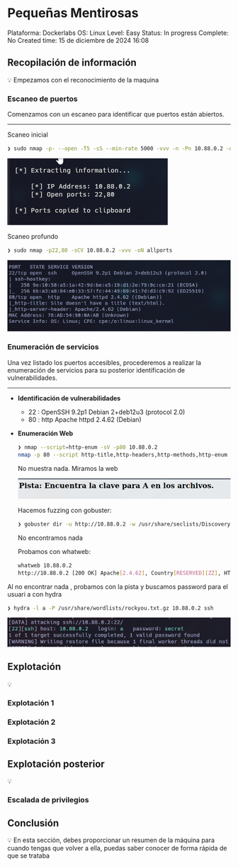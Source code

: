 # Pequeñas Mentirosas

Plataforma: Dockerlabs
OS: Linux
Level: Easy
Status: In progress
Complete: No
Created time: 15 de diciembre de 2024 16:08

## Recopilación de información

<aside>
💡 Empezamos con el reconocimiento de la maquina

</aside>

### **Escaneo de puertos**

Comenzamos con un escaneo para identificar que puertos están abiertos.

---

Scaneo inicial

```bash
❯ sudo nmap -p- --open -T5 -sS --min-rate 5000 -vvv -n -Pn 10.88.0.2 -oG targeted
```

![image.png](<imagenes/image 95.png>)

Scaneo profundo

```bash
❯ sudo nmap -p22,80 -sCV 10.88.0.2 -vvv -oN allports
```

![image.png](<imagenes/image 96.png>)

### **Enumeración de servicios**

Una vez listado los puertos accesibles, procederemos a realizar la enumeración de servicios para su posterior identificación de vulnerabilidades.

---

- **Identificación de vulnerabilidades**
    - 22 : OpenSSH 9.2p1 Debian 2+deb12u3 (protocol 2.0)
    - 80 : http    Apache httpd 2.4.62 (Debian)
    
- **Enumeración Web**
    
    ```bash
    ❯ nmap --script=http-enum -sV -p80 10.88.0.2
    nmap -p 80 --script http-title,http-headers,http-methods,http-enum target-ip
    ```
    
    No muestra nada. Miramos la web
    
    ![image.png](<imagenes/image 97.png>)
    
    Hacemos fuzzing con gobuster:
    
    ```bash
    ❯ gobuster dir -u http://10.88.0.2 -w /usr/share/seclists/Discovery/Web-Content/directory-list-2.3-medium.txt
    ```
    
    No encontramos nada
    
    Probamos con whatweb:
    
    ```bash
    whatweb 10.88.0.2
    http://10.88.0.2 [200 OK] Apache[2.4.62], Country[RESERVED][ZZ], HTTPServer[Debian Linux][Apache/2.4.62 (Debian)], IP[10.88.0.2]
    ```
    

Al no encontrar nada , probamos con la pista y buscamos password para el usuari a con hydra

```bash
❯ hydra -l a -P /usr/share/wordlists/rockyou.txt.gz 10.88.0.2 ssh
```

![image.png](<imagenes/image 98.png>)

## Explotación

<aside>
💡

</aside>

### Explotación 1

### Explotación 2

### Explotación 3

## Explotación posterior

<aside>
💡

</aside>

### Escalada de privilegios

## Conclusión

<aside>
💡 En esta sección, debes proporcionar un resumen de la máquina para cuando tengas que volver a ella, puedas saber conocer de forma rápida de que se trataba

</aside>